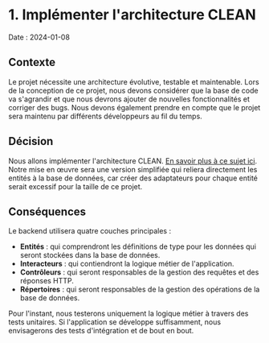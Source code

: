 # 1. Implémenter l'architecture CLEAN

Date : 2024-01-08

## Contexte

Le projet nécessite une architecture évolutive, testable et maintenable. Lors de la conception de ce projet, nous devons considérer que la base de code va s'agrandir et que nous devrons ajouter de nouvelles fonctionnalités et corriger des bugs. Nous devons également prendre en compte que le projet sera maintenu par différents développeurs au fil du temps.

## Décision

Nous allons implémenter l'architecture CLEAN. [En savoir plus à ce sujet ici](https://blog.cleancoder.com/uncle-bob/2012/08/13/the-clean-architecture.html). Notre
mise en œuvre sera une version simplifiée qui reliera directement les entités à la base de données, car créer des adaptateurs pour chaque entité serait excessif pour la taille de ce projet.

## Conséquences

Le backend utilisera quatre couches principales :

- **Entités** : qui comprendront les définitions de type pour les données qui seront stockées dans la base de données.
- **Interacteurs** : qui contiendront la logique métier de l'application.
- **Contrôleurs** : qui seront responsables de la gestion des requêtes et des réponses HTTP.
- **Répertoires** : qui seront responsables de la gestion des opérations de la base de données.

Pour l'instant, nous testerons uniquement la logique métier à travers des tests unitaires. Si l'application se développe suffisamment, nous envisagerons des tests d'intégration et de bout en bout.

